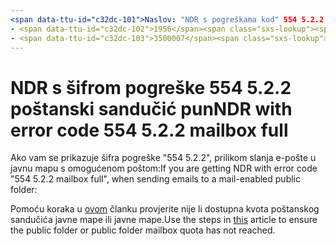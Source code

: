 ```yaml
---
<span data-ttu-id="c32dc-101">Naslov: "NDR s pogreškama kod" 554 5.2.2 poštanski sandučić pun "" Ms. Author: chrisda autor: chrisda Manager: dansimp MS. date: 04/21/2020 MS. gledatelji: ITPro MS. Topic: članak MS. servis: o365-Administration roboti: NOINDEX, NOFOLLOW localization_priority: normalni MS. Custom:</span><span class="sxs-lookup"><span data-stu-id="c32dc-101">title: "NDR with error code "554 5.2.2 mailbox full"" ms.author: chrisda author: chrisda manager: dansimp ms.date: 04/21/2020 ms.audience: ITPro ms.topic: article ms.service: o365-administration ROBOTS: NOINDEX, NOFOLLOW localization_priority: Normal ms.custom:</span></span> 
- <span data-ttu-id="c32dc-102">1956</span><span class="sxs-lookup"><span data-stu-id="c32dc-102">1956</span></span>
- <span data-ttu-id="c32dc-103">3500007</span><span class="sxs-lookup"><span data-stu-id="c32dc-103">3500007</span></span>
---
```


# <a name="ndr-with-error-code-554-522-mailbox-full"></a><span data-ttu-id="c32dc-104">NDR s šifrom pogreške 554 5.2.2 poštanski sandučić pun</span><span class="sxs-lookup"><span data-stu-id="c32dc-104">NDR with error code 554 5.2.2 mailbox full</span></span>

<span data-ttu-id="c32dc-105">Ako vam se prikazuje šifra pogreške "554 5.2.2", prilikom slanja e-pošte u javnu mapu s omogućenom poštom:</span><span class="sxs-lookup"><span data-stu-id="c32dc-105">If you are getting NDR with error code "554 5.2.2 mailbox full", when sending emails to a mail-enabled public folder:</span></span>  

<span data-ttu-id="c32dc-106">Pomoću koraka u [ovom](https://aka.ms/554522) članku provjerite nije li dostupna kvota poštanskog sandučića javne mape ili javne mape.</span><span class="sxs-lookup"><span data-stu-id="c32dc-106">Use the steps in [this](https://aka.ms/554522) article to ensure the public folder or public folder mailbox quota has not reached.</span></span>
